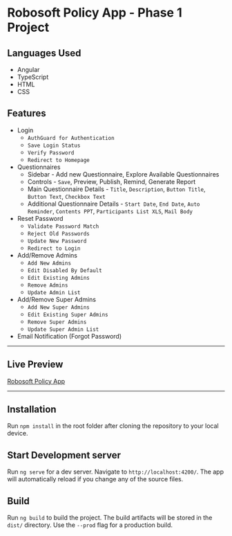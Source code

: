 # Robosoft Policy App - Phase 1 Project

## Languages Used

- Angular
- TypeScript
- HTML
- CSS

## Features

- Login
  - `AuthGuard for Authentication`
  - `Save Login Status`
  - `Verify Password`
  - `Redirect to Homepage`
- Questionnaires
  - Sidebar - Add new Questionnaire, Explore Available Questionnaires
  - Controls - `Save`, Preview, Publish, Remind, Generate Report
  - Main Questionnaire Details - `Title`, `Description`, `Button Title`, `Button Text`, `Checkbox Text`
  - Additional Questionnaire Details - `Start Date`, `End Date`, `Auto Reminder`, `Contents PPT`, `Participants List XLS`, `Mail Body`
- Reset Password
  - `Validate Password Match`
  - `Reject Old Passwords`
  - `Update New Password`
  - `Redirect to Login`
- Add/Remove Admins
  - `Add New Admins`
  - `Edit Disabled By Default`
  - `Edit Existing Admins`
  - `Remove Admins`
  - `Update Admin List`
- Add/Remove Super Admins
  - `Add New Super Admins`
  - `Edit Existing Super Admins`
  - `Remove Super Admins`
  - `Update Super Admin List `
- Email Notification (Forgot Password)

<hr>

## Live Preview

[Robosoft Policy App](https://policy-app-wm.netlify.app/)

<hr>

## Installation

Run `npm install` in the root folder after cloning the repository to your local device.

## Start Development server

Run `ng serve` for a dev server. Navigate to `http://localhost:4200/`. The app will automatically reload if you change any of the source files.

## Build

Run `ng build` to build the project. The build artifacts will be stored in the `dist/` directory. Use the `--prod` flag for a production build.
